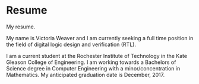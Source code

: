 Resume
======

My resume.

My name is Victoria Weaver and I am currently seeking a full time position in the field of digital logic design and verification (RTL).

I am a current student at the Rochester Institute of Technology in the Kate Gleason College of Engineering.  I am working towards a Bachelors of Science degree in Computer Engineering with a minor/concentration in Mathematics.  My anticipated graduation date is December, 2017.
